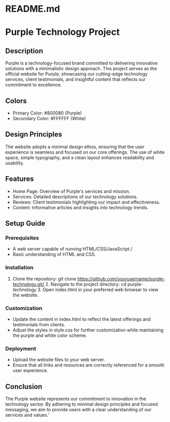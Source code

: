 # README.md

# Purple Technology Project

## Description
Purple is a technology-focused brand committed to delivering innovative solutions with a minimalistic design approach. This project serves as the official website for Purple, showcasing our cutting-edge technology services, client testimonials, and insightful content that reflects our commitment to excellence.

## Colors
- Primary Color: #800080 (Purple)
- Secondary Color: #FFFFFF (White)

## Design Principles
The website adopts a minimal design ethos, ensuring that the user experience is seamless and focused on our core offerings. The use of white space, simple typography, and a clean layout enhances readability and usability.

## Features
- Home Page: Overview of Purple's services and mission.
- Services: Detailed descriptions of our technology solutions.
- Reviews: Client testimonials highlighting our impact and effectiveness.
- Content: Informative articles and insights into technology trends.

## Setup Guide

### Prerequisites
- A web server capable of running HTML/CSS/JavaScript./
- Basic understanding of HTML and CSS.

### Installation
1. Clone the repository:
   git clone https://github.com/yourusername/purple-technology.git/
   2. Navigate to the project directory:
   cd purple-technology
   3. Open index.html in your preferred web browser to view the website.

### Customization
- Update the content in index.html to reflect the latest offerings and testimonials from clients.
- Adjust the styles in style.css for further customization while maintaining the purple and white color scheme.

### Deployment
- Upload the website files to your web server.
- Ensure that all links and resources are correctly referenced for a smooth user experience.

## Conclusion
The Purple website represents our commitment to innovation in the technology sector. By adhering to minimal design principles and focused messaging, we aim to provide users with a clear understanding of our services and values.'